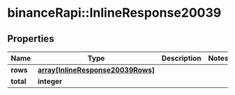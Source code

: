 # binanceRapi::InlineResponse20039


## Properties
Name | Type | Description | Notes
------------ | ------------- | ------------- | -------------
**rows** | [**array[InlineResponse20039Rows]**](inline_response_200_39_rows.md) |  | 
**total** | **integer** |  | 


